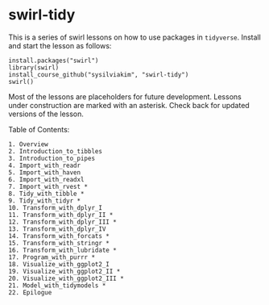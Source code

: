 # swirl-tidy

This is a series of swirl lessons on how to use packages in `tidyverse`.
Install and start the lesson as follows:

```
install.packages("swirl")
library(swirl)
install_course_github("sysilviakim", "swirl-tidy")
swirl()
```

Most of the lessons are placeholders for future development.
Lessons under construction are marked with an asterisk. 
Check back for updated versions of the lesson.


Table of Contents:

```
1. Overview
2. Introduction_to_tibbles
3. Introduction_to_pipes
4. Import_with_readr
5. Import_with_haven
6. Import_with_readxl
7. Import_with_rvest *
8. Tidy_with_tibble *
9. Tidy_with_tidyr *
10. Transform_with_dplyr_I
11. Transform_with_dplyr_II *
12. Transform_with_dplyr_III *
13. Transform_with_dplyr_IV
14. Transform_with_forcats *
15. Transform_with_stringr *
16. Transform_with_lubridate *
17. Program_with_purrr *
18. Visualize_with_ggplot2_I
19. Visualize_with_ggplot2_II *
20. Visualize_with_ggplot2_III *
21. Model_with_tidymodels *
22. Epilogue
```

